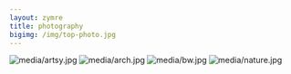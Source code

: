 ```yaml
---
layout: zymre
title: photography
bigimg: /img/top-photo.jpg
---
```


![media/artsy.jpg](https://flic.kr/s/aHsjU98CkE)
![media/arch.jpg](https://flic.kr/s/aHsjU99FZF)
![media/bw.jpg](https://flic.kr/s/aHsjuVeqe3)
![media/nature.jpg](https://flic.kr/s/aHsk9ZvMKs)

